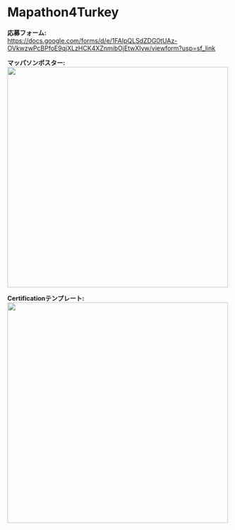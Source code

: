 # Mapathon4Turkey
**応募フォーム:**  
https://docs.google.com/forms/d/e/1FAIpQLSdZDG0tUAz-OVkwzwPcBPfoE9qjXLzHCK4XZnmibOjEtwXIyw/viewform?usp=sf_link  

**マッパソンポスター:**     
<img src="https://user-images.githubusercontent.com/29940264/217781079-3b6ff1c0-b6be-4b67-b938-cb15ec772977.png" width="500">

**Certificationテンプレート:**    
<img src="https://user-images.githubusercontent.com/29940264/219380836-77555477-86a2-4b73-8fd8-d4446bd05eff.png" width="500">

